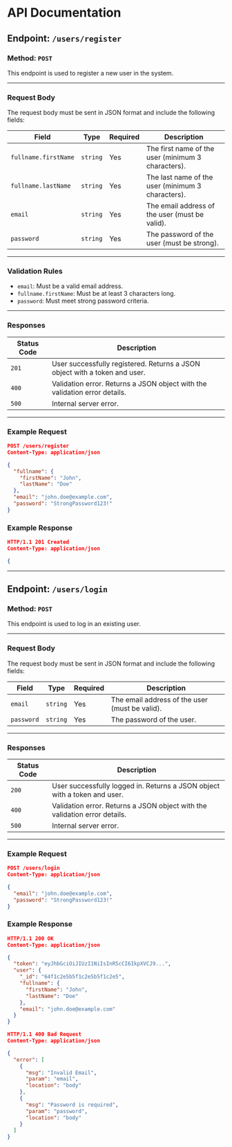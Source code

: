 # API Documentation

## Endpoint: `/users/register`

### Method: `POST`

This endpoint is used to register a new user in the system.

---

### Request Body

The request body must be sent in JSON format and include the following fields:

| Field               | Type     | Required | Description                                      |
|---------------------|----------|----------|--------------------------------------------------|
| `fullname.firstName`| `string` | Yes      | The first name of the user (minimum 3 characters). |
| `fullname.lastName` | `string` | Yes      | The last name of the user (minimum 3 characters). |
| `email`             | `string` | Yes      | The email address of the user (must be valid).    |
| `password`          | `string` | Yes      | The password of the user (must be strong).        |

---

### Validation Rules

- `email`: Must be a valid email address.
- `fullname.firstName`: Must be at least 3 characters long.
- `password`: Must meet strong password criteria.

---

### Responses

| Status Code | Description                                                                 |
|-------------|-----------------------------------------------------------------------------|
| `201`       | User successfully registered. Returns a JSON object with a token and user. |
| `400`       | Validation error. Returns a JSON object with the validation error details. |
| `500`       | Internal server error.                                                     |

---

### Example Request

```json
POST /users/register
Content-Type: application/json

{
  "fullname": {
    "firstName": "John",
    "lastName": "Doe"
  },
  "email": "john.doe@example.com",
  "password": "StrongPassword123!"
}
```

### Example Response

```json
HTTP/1.1 201 Created
Content-Type: application/json

{
```

---

## Endpoint: `/users/login`

### Method: `POST`

This endpoint is used to log in an existing user.

---

### Request Body

The request body must be sent in JSON format and include the following fields:

| Field      | Type     | Required | Description                                      |
|------------|----------|----------|--------------------------------------------------|
| `email`    | `string` | Yes      | The email address of the user (must be valid).    |
| `password` | `string` | Yes      | The password of the user.                        |

---

### Responses

| Status Code | Description                                                                 |
|-------------|-----------------------------------------------------------------------------|
| `200`       | User successfully logged in. Returns a JSON object with a token and user.  |
| `400`       | Validation error. Returns a JSON object with the validation error details. |
| `500`       | Internal server error.                                                     |

---

### Example Request

```json
POST /users/login
Content-Type: application/json

{
  "email": "john.doe@example.com",
  "password": "StrongPassword123!"
}
```

### Example Response

```json
HTTP/1.1 200 OK
Content-Type: application/json

{
  "token": "eyJhbGciOiJIUzI1NiIsInR5cCI6IkpXVCJ9...",
  "user": {
    "_id": "64f1c2e5b5f1c2e5b5f1c2e5",
    "fullname": {
      "firstName": "John",
      "lastName": "Doe"
    },
    "email": "john.doe@example.com"
  }
}
```

```json
HTTP/1.1 400 Bad Request
Content-Type: application/json

{
  "error": [
    {
      "msg": "Invalid Email",
      "param": "email",
      "location": "body"
    },
    {
      "msg": "Password is required",
      "param": "password",
      "location": "body"
    }
  ]
}
```